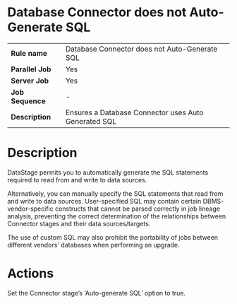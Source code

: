 # Database Connector does not Auto-Generate SQL

|     |     |
| --- | --- |
| **Rule name** | Database Connector does not Auto-Generate SQL |
| **Parallel Job** | Yes |
| **Server Job** | Yes |
| **Job Sequence** | \-  |
| **Description** | Ensures a Database Connector uses Auto Generated SQL |

# Description

DataStage permits you to automatically generate the SQL statements required to read from and write to data sources.

Alternatively, you can manually specify the SQL statements that read from and write to data sources. User-specified SQL may contain certain DBMS-vendor-specific constructs that cannot be parsed correctly in job lineage analysis, preventing the correct determination of the relationships between Connector stages and their data sources/targets.

The use of custom SQL may also prohibit the portability of jobs between different vendors' databases when performing an upgrade.

# Actions

Set the Connector stage’s ‘Auto-generate SQL’ option to true.